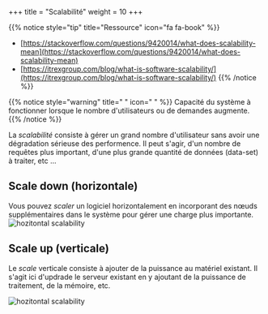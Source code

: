 +++
title = "Scalabilité"
weight = 10
+++

{{% notice style="tip" title="Ressource" icon="fa fa-book" %}}
- [https://stackoverflow.com/questions/9420014/what-does-scalability-mean](https://stackoverflow.com/questions/9420014/what-does-scalability-mean)
- [https://itrexgroup.com/blog/what-is-software-scalability/](https://itrexgroup.com/blog/what-is-software-scalability/)
{{% /notice %}}

{{% notice style="warning" title=" " icon=" " %}}
Capacité du système à fonctionner lorsque le nombre d'utilisateurs ou de demandes augmente.
{{% /notice %}}

La *scalabilité* consiste à gérer un grand nombre d'utilisateur sans avoir une dégradation sérieuse des performence. Il peut s'agir, d'un nombre de requêtes plus important, d'une plus grande quantité de données (data-set) à traiter, etc ...

## Scale down (horizontale)
Vous pouvez *scaler* un logiciel horizontalement en incorporant des nœuds supplémentaires dans le système pour gérer une charge plus importante.
![hozitontal scalability](../images/scalability1.png)

## Scale up (verticale)
Le *scale* verticale consiste à ajouter de la puissance au matériel existant. Il s'agit ici d'updrade le serveur existant en y ajoutant de la puissance de traitement, de la mémoire, etc.

![hozitontal scalability](../images/scalability2.png)